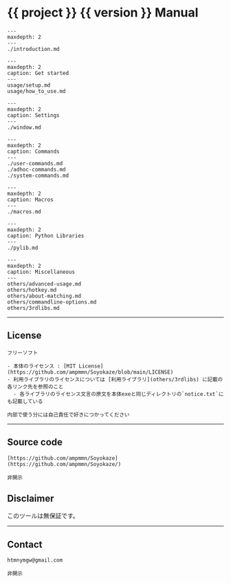 # {{ project }} {{ version }} Manual

```{toctree}
---
maxdepth: 2
---
./introduction.md
```

```{toctree}
---
maxdepth: 2
caption: Get started
---
usage/setup.md
usage/how_to_use.md
```

```{toctree}
---
maxdepth: 2
caption: Settings
---
./window.md
```

```{toctree}
---
maxdepth: 2
caption: Commands
---
./user-commands.md
./adhoc-commands.md
./system-commands.md
```

```{toctree}
---
maxdepth: 2
caption: Macros
---
./macros.md
```

```{toctree}
---
maxdepth: 2
caption: Python Libraries
---
./pylib.md
```

```{toctree}
---
maxdepth: 2
caption: Miscellaneous
---
others/advanced-usage.md
others/hotkey.md
others/about-matching.md
others/commandline-options.md
others/3rdlibs.md
```

----

## License

```{only} soyokaze
フリーソフト

- 本体のライセンス : [MIT License](https://github.com/ampmmn/Soyokaze/blob/main/LICENSE)
- 利用ライブラリのライセンスについては [利用ライブラリ](others/3rdlibs) に記載の各リンク先を参照のこと
  - 各ライブラリのライセンス文言の原文を本体exeと同じディレクトリの`notice.txt`にも記載している
```

```{only} not soyokaze
内部で使う分には自己責任で好きにつかってください
```

----


## Source code

```{only} soyokaze
[https://github.com/ampmmn/Soyokaze](https://github.com/ampmmn/Soyokaze/)
```

```{only} not soyokaze
非開示
```

## Disclaimer

このツールは無保証です。

----

## Contact

```{only} soyokaze
htmnymgw@gmail.com
```
```{only} not soyokaze
非開示
```

